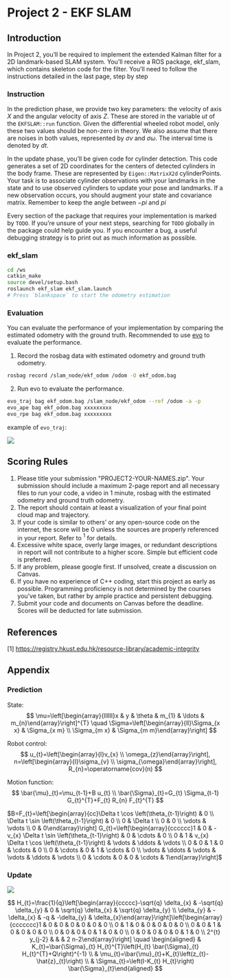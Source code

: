 # Project 2 - EKF SLAM

## Introduction

In Project 2, you’ll be required to implement the extended Kalman filter for a 2D landmark-based SLAM system. You’ll receive a ROS package, ekf_slam, which contains skeleton code for the filter. You’ll need to follow the instructions detailed in the last page, step by step

### Instruction

In the prediction phase, we provide two key parameters: the velocity of axis $X$ and the angular velocity of axis $Z$. These are stored in the variable $ut$ of the `EKFSLAM::run` function. Given the differential wheeled robot model, only these two values should be non-zero in theory. We also assume that there are noises in both values, represented by $σv$ and $σω$. The interval time is denoted by $dt$.

In the update phase, you’ll be given code for cylinder detection. This code generates a set of 2D coordinates for the centers of detected cylinders in the body frame. These are represented by `Eigen::MatrixX2d` cylinderPoints. Your task is to associate cylinder observations with your landmarks in the state and to use observed cylinders to update your pose and landmarks. If a new observation occurs, you should augment your state and covariance matrix. Remember to keep the angle between $-pi$ and $pi$

Every section of the package that requires your implementation is marked by `TODO`. If you’re unsure of your next steps, searching for `TODO` globally in the package could help guide you. If you encounter a bug, a useful debugging strategy is to print out as much information as possible.

### ekf_slam

```bash
cd /ws
catkin_make
source devel/setup.bash
roslaunch ekf_slam ekf_slam.launch
# Press `blankspace` to start the odometry estimation
```

### Evaluation

You can evaluate the performance of your implementation by comparing the estimated odometry with the ground truth. Recommended to use [evo](!https://github.com/MichaelGrupp/evo) to evaluate the performance.

1. Record the rosbag data with estimated odometry and ground truth odometry.

```bash
rosbag record /slam_node/ekf_odom /odom -O ekf_odom.bag
```

2. Run evo to evaluate the performance.

```bash
evo_traj bag ekf_odom.bag /slam_node/ekf_odom --ref /odom -a -p
evo_ape bag ekf_odom.bag xxxxxxxxx
evo_rpe bag ekf_odom.bag xxxxxxxxx
```

example of `evo_traj`:

![](https://wpcos-1300629776.cos.ap-chengdu.myqcloud.com/wpcos-1300629776/Gallery20240828190841.png)

## Scoring Rules
1. Please title your submission "PROJECT2-YOUR-NAMES.zip". Your submission should include a maximum 2-page report and all necessary files to run your code, a video in 1 minute, rosbag with the estimated odometry and ground truth odometry.
2. The report should contain at least a visualization of your final point cloud map and trajectory.
3. If your code is similar to others’ or any open-source code on the internet, the score will be 0 unless the sources are properly referenced in your report. Refer to $^1$ for details.
4. Excessive white space, overly large images, or redundant descriptions in report will not contribute to a higher score. Simple but efficient code is preferred.
5. If any problem, please google first. If unsolved, create a discussion on Canvas.
6. If you have no experience of C++ coding, start this project as early as possible. Programming proficiency is not determined by the courses you’ve taken, but rather by ample practice and persistent debugging.
7.  Submit your code and documents on Canvas before the deadline. Scores will be deducted for late submission.

## References

[1] https://registry.hkust.edu.hk/resource-library/academic-integrity

## Appendix

### Prediction

State:
$$
\mu=\left[\begin{array}{llllll}x & y & \theta & m_{1} & \ldots & m_{n}\end{array}\right]^{T} \quad \Sigma=\left[\begin{array}{ll}\Sigma_{x x} & \Sigma_{x m} \\ \Sigma_{m x} & \Sigma_{m m}\end{array}\right]
$$

Robot control:
$$
u_{t}=\left[\begin{array}{l}v_{x} \\ \omega_{z}\end{array}\right], n=\left[\begin{array}{l}\sigma_{v} \\ \sigma_{\omega}\end{array}\right], R_{n}=\operatorname{cov}(n)
$$

Motion function:
$$
\bar{\mu}_{t}=\mu_{t-1}+B u_{t} \\
\bar{\Sigma}_{t}=G_{t} \Sigma_{t-1} G_{t}^{T}+F_{t} R_{n} F_{t}^{T}
$$

$B=F_{t}=\left[\begin{array}{cc}\Delta t \cos \left(\theta_{t-1}\right) & 0 \\ \Delta t \sin \left(\theta_{t-1}\right) & 0 \\ 0 & \Delta t \\ 0 & 0 \\ \vdots & \vdots \\ 0 & 0\end{array}\right] G_{t}=\left[\begin{array}{cccccc}1 & 0 & -v_{x} \Delta t \sin \left(\theta_{t-1}\right) & 0 & \cdots & 0 \\ 0 & 1 & v_{x} \Delta t \cos \left(\theta_{t-1}\right) & \vdots & \ddots & \vdots \\ 0 & 0 & 1 & 0 & \cdots & 0 \\ 0 & \cdots & 0 & 1 & \cdots & 0 \\ \vdots & \ddots & \vdots & \vdots & \ddots & \vdots \\ 0 & \cdots & 0 & 0 & \cdots & 1\end{array}\right]$

### Update

![](https://cdn.mathpix.com/cropped/2024_08_28_2dd7c9990b60a6c71abdg-3.jpg?height=620&width=1312&top_left_y=1409&top_left_x=406)

$$
H_{t}=\frac{1}{q}\left[\begin{array}{ccccc}-\sqrt{q} \delta_{x} & -\sqrt{q} \delta_{y} & 0 & \sqrt{q} \delta_{x} & \sqrt{q} \delta_{y} \\ \delta_{y} & -\delta_{x} & -q & -\delta_{y} & \delta_{x}\end{array}\right]\left[\begin{array}{ccccccc}1 & 0 & 0 & 0 & 0 & 0 & 0 \\ 0 & 1 & 0 & 0 & 0 & 0 & 0 \\ 0 & 0 & 1 & 0 & 0 & 0 & 0 \\ 0 & 0 & 0 & 0 & 1 & 0 & 0 \\ 0 & 0 & 0 & 0 & 0 & 1 & 0 \\ 2^{t} y_{j-2} & & & 2 n-2\end{array}\right] \quad \begin{aligned} & K_{t}=\bar{\Sigma}_{t} H_{t}^{T}\left(H_{t} \bar{\Sigma}_{t} H_{t}^{T}+Q\right)^{-1} \\ & \mu_{t}=\bar{\mu}_{t}+K_{t}\left(z_{t}-\hat{z}_{t}\right) \\ & \Sigma_{t}=\left(I-K_{t} H_{t}\right) \bar{\Sigma}_{t}\end{aligned}
$$